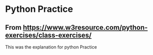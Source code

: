 # Python Practice

## From https://www.w3resource.com/python-exercises/class-exercises/
This was the explanation for python Practice
